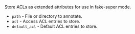 Store ACLs as extended attributes for use in fake-super mode.

* `path` - File or directory to annotate.
* `acl` - Access ACL entries to store.
* `default_acl` - Default ACL entries to store.

